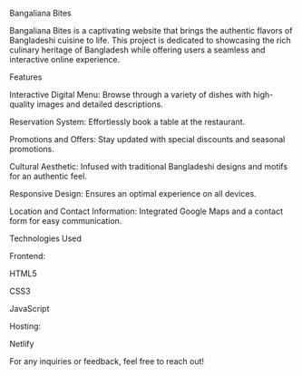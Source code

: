 Bangaliana Bites

Bangaliana Bites is a captivating website that brings the authentic flavors of Bangladeshi cuisine to life. This project is dedicated to showcasing the rich culinary heritage of Bangladesh while offering users a seamless and interactive online experience.


Features

Interactive Digital Menu: Browse through a variety of dishes with high-quality images and detailed descriptions.

Reservation System: Effortlessly book a table at the restaurant.

Promotions and Offers: Stay updated with special discounts and seasonal promotions.

Cultural Aesthetic: Infused with traditional Bangladeshi designs and motifs for an authentic feel.

Responsive Design: Ensures an optimal experience on all devices.

Location and Contact Information: Integrated Google Maps and a contact form for easy communication.

Technologies Used

Frontend:

HTML5

CSS3

JavaScript

Hosting:

Netlify

For any inquiries or feedback, feel free to reach out!

